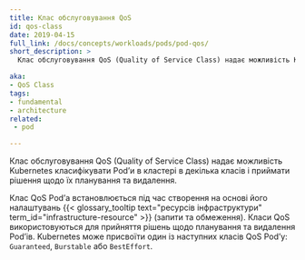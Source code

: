 ```yaml
---
title: Клас обслуговування QoS
id: qos-class
date: 2019-04-15
full_link: /docs/concepts/workloads/pods/pod-qos/
short_description: >
  Клас обслуговування QoS (Quality of Service Class) надає можливість Kubernetes класифікувати Podʼи в кластері в декілька класів і приймати рішення щодо їх планування та видалення.

aka:
- QoS Class
tags:
- fundamental
- architecture
related:
 - pod

---
```


Клас обслуговування QoS (Quality of Service Class) надає можливість Kubernetes класифікувати Podʼи в кластері в декілька класів і приймати рішення щодо їх планування та видалення.

<!--more-->

Клас QoS Podʼа встановлюється під час створення на основі його налаштувань {{< glossary_tooltip text="ресурсів інфраструктури" term_id="infrastructure-resource" >}} (запити та обмеження). Класи QoS використовуються для прийняття рішень щодо планування та видалення Podʼів. Kubernetes може присвоїти один із наступних класів QoS Podʼу: `Guaranteed`, `Burstable` або `BestEffort`.
